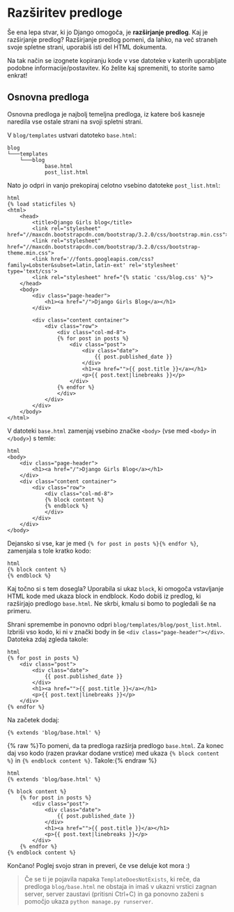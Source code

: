 # Razširitev predloge

Še ena lepa stvar, ki jo Django omogoča, je **razširjanje predlog**. Kaj je razširjanje predlog? Razširjanje predlog pomeni, da lahko, na več straneh svoje spletne strani, uporabiš isti del HTML dokumenta.

Na tak način se izognete kopiranju kode v vse datoteke v katerih uporabljate podobne informacije/postavitev. Ko želite kaj spremeniti, to storite samo enkrat!

## Osnovna predloga

Osnovna predloga je najbolj temeljna predloga, iz katere boš kasneje naredila vse ostale strani na svoji spletni strani.

V `blog/templates` ustvari datoteko `base.html`:

    blog
    └───templates
        └───blog
                base.html
                post_list.html
    

Nato jo odpri in vanjo prekopiraj celotno vsebino datoteke `post_list.html`:

    html
    {% load staticfiles %}
    <html>
        <head>
            <title>Django Girls blog</title>
            <link rel="stylesheet" href="//maxcdn.bootstrapcdn.com/bootstrap/3.2.0/css/bootstrap.min.css">
            <link rel="stylesheet" href="//maxcdn.bootstrapcdn.com/bootstrap/3.2.0/css/bootstrap-theme.min.css">
            <link href='//fonts.googleapis.com/css?family=Lobster&subset=latin,latin-ext' rel='stylesheet' type='text/css'>
            <link rel="stylesheet" href="{% static 'css/blog.css' %}">
        </head>
        <body>
            <div class="page-header">
                <h1><a href="/">Django Girls Blog</a></h1>
            </div>
    
            <div class="content container">
                <div class="row">
                    <div class="col-md-8">
                    {% for post in posts %}
                        <div class="post">
                            <div class="date">
                                {{ post.published_date }}
                            </div>
                            <h1><a href="">{{ post.title }}</a></h1>
                            <p>{{ post.text|linebreaks }}</p>
                        </div>
                    {% endfor %}
                    </div>
                </div>
            </div>
        </body>
    </html>
    

V datoteki `base.html` zamenjaj vsebino značke `<body>` (vse med `<body>` in `</body>`) s temle:

    html
    <body>
        <div class="page-header">
            <h1><a href="/">Django Girls Blog</a></h1>
        </div>
        <div class="content container">
            <div class="row">
                <div class="col-md-8">
                {% block content %}
                {% endblock %}
                </div>
            </div>
        </div>
    </body>
    

Dejansko si vse, kar je med `{% for post in posts %}{% endfor %}`, zamenjala s tole kratko kodo:

    html
    {% block content %}
    {% endblock %}
    

Kaj točno si s tem dosegla? Uporabila si ukaz `block`, ki omogoča vstavljanje HTML kode med ukaza block in endblock. Kodo dobiš iz predlog, ki razširjajo predlogo `base.html`. Ne skrbi, kmalu si bomo to pogledali še na primeru.

Shrani spremembe in ponovno odpri `blog/templates/blog/post_list.html`. Izbriši vso kodo, ki ni v znački body in še `<div class="page-header"></div>`. Datoteka zdaj zgleda takole:

    html
    {% for post in posts %}
        <div class="post">
            <div class="date">
                {{ post.published_date }}
            </div>
            <h1><a href="">{{ post.title }}</a></h1>
            <p>{{ post.text|linebreaks }}</p>
        </div>
    {% endfor %}
    

Na začetek dodaj:

    {% extends 'blog/base.html' %}
    

{% raw %}To pomeni, da ta predloga razširja predlogo `base.html`. Za konec daj vso kodo (razen pravkar dodane vrstice) med ukaza `{% block content %}` in `{% endblock content %}`. Takole:{% endraw %}

    html
    {% extends 'blog/base.html' %}
    
    {% block content %}
        {% for post in posts %}
            <div class="post">
                <div class="date">
                    {{ post.published_date }}
                </div>
                <h1><a href="">{{ post.title }}</a></h1>
                <p>{{ post.text|linebreaks }}</p>
            </div>
        {% endfor %}
    {% endblock content %}
    

Končano! Poglej svojo stran in preveri, če vse deluje kot mora :)

> Če se ti je pojavila napaka `TemplateDoesNotExists`, ki reče, da predloga `blog/base.html` ne obstaja in imaš v ukazni vrstici zagnan server, server zaustavi (pritisni Ctrl+C) in ga ponovno zaženi s pomočjo ukaza `python manage.py runserver`.